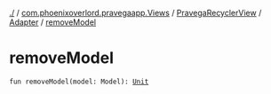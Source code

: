 [./](../../../index.md) / [com.phoenixoverlord.pravegaapp.Views](../../index.md) / [PravegaRecyclerView](../index.md) / [Adapter](index.md) / [removeModel](./remove-model.md)

# removeModel

`fun removeModel(model: Model): `[`Unit`](https://kotlinlang.org/api/latest/jvm/stdlib/kotlin/-unit/index.html)